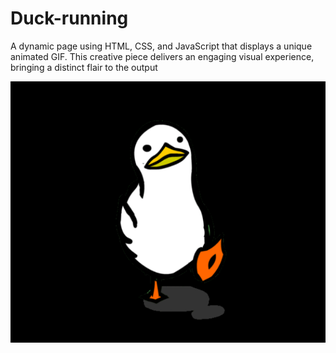 # Duck-running
A dynamic page using HTML, CSS, and JavaScript that displays a unique animated GIF. This creative piece delivers an engaging visual experience, bringing a distinct flair to the output

![Running Duck Gif](duck.png)
